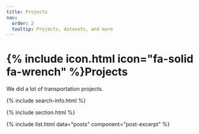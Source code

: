 ```yaml
---
title: Projects
nav:
  order: 2
  tooltip: Projects, datasets, and more
---
```


# {% include icon.html icon="fa-solid fa-wrench" %}Projects

We did a lot of transportation projects.

<!--
{% include tags.html tags="publication, resource, website" %}
--> 

{% include search-info.html %}

{% include section.html %}

{% 
  include list.html 
  data="posts" 
  component="post-excerpt" 
%}
